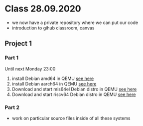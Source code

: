 # Class 28.09.2020

- we now have a private repository where we can put our code
- introduction to gihub classroom, canvas

## Project 1

### Part 1

Until next Monday 23:00
1. install Debian amd64 in QEMU [see here](https://wiki.debian.org/QEMU)
2. install Debian aarch64 in QEMU [see here](https://wiki.debian.org/Arm64Qemu)
3. Download and start mis64el Debian distro in QEMU [see
   here](https://gist.github.com/extremecoders-re/3ddddce9416fc8b293198cd13891b68c)
4. Download and start riscv64 Debian distro in QEMU [see
   here](https://wiki.debian.org/RISC-V)

### Part 2

- work on particular source files inside of all these systems
